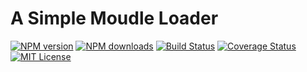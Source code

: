 # A Simple Moudle Loader
[![NPM version][npm-version-image]][npm-url] 
[![NPM downloads][npm-downloads-image]][npm-url] 
[![Build Status][travis-image]][travis-url]
[![Coverage Status][coverage-image]][coverage-url]
[![MIT License][license-image]][license-url]

[license-image]: http://img.shields.io/badge/license-MIT-blue.svg?style=flat
[npm-version-image]: http://img.shields.io/npm/v/clmloader.svg?style=flat
[npm-downloads-image]: http://img.shields.io/npm/dm/clmloader.svg?style=flat
[travis-image]: https://travis-ci.org/conglai/clmloader.svg?branch=master
[coverage-image]: https://coveralls.io/repos/github/conglai/clmloader/badge.svg


[license-url]: LICENSE
[npm-url]: https://npmjs.org/package/clmloader
[travis-url]:https://travis-ci.org/conglai/clmloader
[coverage-url]:https://coveralls.io/github/conglai/clmloader



